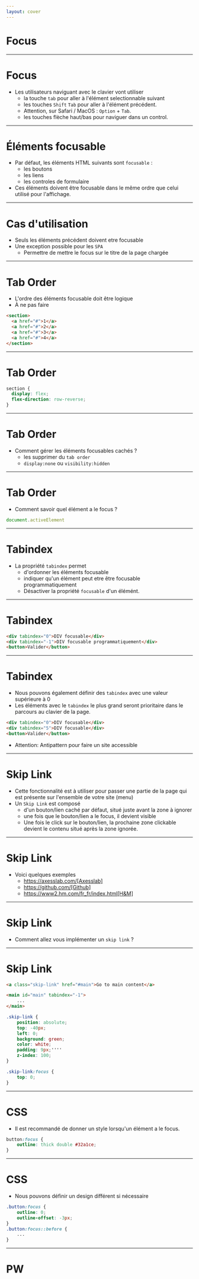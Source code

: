 ```yaml
---
layout: cover
---
```


# Focus

---

# Focus

* Les utilisateurs naviguant avec le clavier vont utiliser
    * la touche `tab` pour aller à l'élément selectionnable suivant
    * les touches `Shift` `Tab` pour aller à l'élément précédent.
    * Attention, sur Safari / MacOS : `Option` + `Tab`.
    * les touches flèche haut/bas pour naviguer dans un control.

---

# Éléments focusable

* Par défaut, les éléments HTML suivants sont `focusable` :
    * les boutons
    * les liens
    * les controles de formulaire
* Ces éléments doivent être focusable dans le même ordre que celui utilisé pour l'affichage.

---

# Cas d'utilisation

* Seuls les éléments précédent doivent etre focusable
* Une exception possible pour les `SPA`
    * Permettre de mettre le focus sur le titre de la page chargée

---

# Tab Order

* L'ordre des éléments focusable doit être logique
* À ne pas faire

```html
<section>
  <a href="#">1</a>
  <a href="#">2</a>
  <a href="#">3</a>
  <a href="#">4</a>
</section>
```

--- 

# Tab Order

```css
section {
  display: flex;
  flex-direction: row-reverse;
}
```

---

# Tab Order

* Comment gérer les éléments focusables cachés ?
    * les supprimer du `tab order`
    * `display:none` ou `visibility:hidden`

---

# Tab Order

* Comment savoir quel élément a le focus ?

```javascript
document.activeElement
```

---

# Tabindex

* La propriété `tabindex` permet
    * d'ordonner les éléments focusable
    * indiquer qu'un élément peut etre être focusable programmatiquement
    * Désactiver la propriété `focusable` d'un élémént.

---

# Tabindex

```html
<div tabindex="0">DIV focusable</div>
<div tabindex="-1">DIV focusable programmatiquement</div>
<button>Valider</button>
```

---

# Tabindex

* Nous pouvons également définir des `tabindex` avec une valeur supérieure à 0
* Les éléments avec le `tabindex` le plus grand seront prioritaire dans le parcours au clavier de la page.

```html
<div tabindex="0">DIV focusable</div>
<div tabindex="5">DIV focusable</div>
<button>Valider</button>
```

* Attention: Antipattern pour faire un site accessible

---

# Skip Link

* Cette fonctionnalité est à utiliser pour passer une partie de la page qui est présente sur l'ensemble de votre site (menu)
* Un `Skip Link` est composé
    * d'un bouton/lien caché par défaut, situé juste avant la zone à ignorer
    * une fois que le bouton/lien a le focus, il devient visible
    * Une fois le click sur le bouton/lien, la prochaine zone clickable devient le contenu situé après la zone ignorée.

---

# Skip Link

* Voici quelques exemples
    * https://axesslab.com/[Axesslab]
    * https://github.com/[Github]
    * https://www2.hm.com/fr_fr/index.html[H&M]

---

# Skip Link

* Comment allez vous implémenter un `skip link` ?

---

# Skip Link

```html
<a class="skip-link" href="#main">Go to main content</a>

<main id="main" tabindex="-1">
    ...
</main>
```
```css
.skip-link {
    position: absolute;
    top: -40px;
    left: 0;
    background: green;
    color: white;
    padding: 9px;''''
    z-index: 100;
}

.skip-link:focus {
    top: 0;
}
```

---

# CSS

* Il est recommandé de donner un style lorsqu'un élément a le focus.

```css
button:focus {
    outline: thick double #32a1ce;
}
```

---

# CSS

* Nous pouvons définir un design différent si nécessaire

```css
.button:focus {
    outline: 0;
    outline-offset: -3px;
}
.button:focus::before {
    ...
}
```

---

# PW